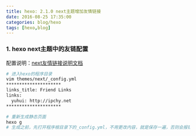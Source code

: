 ```yaml
---
title: hexo: 2.1.0 next主题增加友情链接
date: 2016-08-25 17:35:00
categories: blog/hexo
tags: [hexo,blog]
---
```


### 1. hexo next主题中的友链配置
配置说明：[next友情链接说明文档](https://github.com/iissnan/hexo-theme-next/wiki/友情链接设置)

``` bash
# 进入hexo的程序目录
vim themes/next/_config.yml
*********************
links_title: Friend Links
links:
  yuhui: http://ipchy.net
*********************

# 重新生成静态页面
hexo g
# 生成之前，先打开程序根目录下的_config.yml，不用更改内容，就是保存一遍，否则会报错
```
